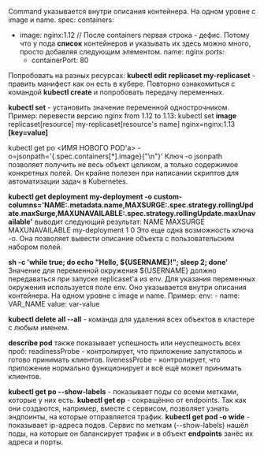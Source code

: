 Command указывается внутри описания контейнера. На одном уровне с image и name.
spec:
  containers:
  - image: nginx:1.12 // После containers первая строка - дефис. Потому что у пода **список** контейнеров и указывать их здесь можно много, просто добавляя следующим элементом.
    name: nginx
    ports:
    - containerPort: 80

Попробовать на разных ресурсах:
**kubectl edit replicaset my-replicaset** - править манифест как он есть в кубере.
Повторно ознакомиться с командой **kubectl create** и попробовать передачу переменных.

**kubectl set** - установить значение переменной однострочником.
Пример: перевести версию nginx from 1.12 to 1.13:
kubectl set **image** replicaset[resource] my-replicaset[resource's name] nginx=nginx:1.13 **[key=value]**

kubectl get po <ИМЯ НОВОГО POD'а> -o=jsonpath='{.spec.containers[\*].image}{"\n"}'
Ключ -o jsonpath позволяет получить не весь объект целиком, а только содержимое конкретных полей.
Он крайне полезен при написании скриптов для автоматизации задач в Kubernetes.

**kubectl get deployment my-deployment -o custom-columns='NAME:.metadata.name,MAXSURGE:.spec.strategy.rollingUpdate.maxSurge,MAXUNAVAILABLE:.spec.strategy.rollingUpdate.maxUnavailable'** выводит следующий результат:
NAME            MAXSURGE   MAXUNAVAILABLE
my-deployment   1          0
Это еще одна возможность ключа -o. Она позволяет вывести описание объекта с пользовательским набором полей.

**sh -c 'while true; do echo "Hello, ${USERNAME}!"; sleep 2; done'**
Значение для переменной окружения ${USERNAME} должно передаваться при запуске replicaset'а из env.
    Для указания переменных окружения используется поле env. Оно указывается внутри описания контейнера. На одном уровне с image и name.
    Пример:
    env:
    - name: VAR_NAME
      value: var-value

**kubectl delete all --all** - команда для удаления всех объектов в кластере с любым именем.

**describe pod** также показывает успешность или неуспешность всех проб:
readinessProbe - контролирует, что приложение запустилось и готово принимать клиентов.
livenessProbe - контролирует, что приложение нормально функционирует и всё ещё может принимать клиентов.

**kubectl get po --show-labels** - показывает поды со всеми метками, которые у них есть.
**kubectl get ep** - сокращённо от endpoints. Так как они создаются, например, вместе с сервисом, позволяет узнать эндпоинты, на которые отправляется трафик.
**kubectl get pod -o wide** - показывает ip-адреса подов. Сервис по меткам (--show-labels) нашёл поды, на которые он балансирует трафик и в объект **endpoints** занёс их адреса и порты.

